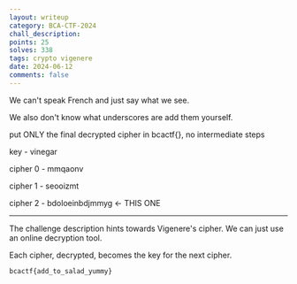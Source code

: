 ```yaml
---
layout: writeup
category: BCA-CTF-2024
chall_description:
points: 25
solves: 338
tags: crypto vigenere
date: 2024-06-12
comments: false
---
```


We can't speak French and just say what we see.

We also don't know what underscores are add them yourself.

put ONLY the final decrypted cipher in bcactf{}, no intermediate steps

key - vinegar

cipher 0 - mmqaonv

cipher 1 - seooizmt

cipher 2 - bdoloeinbdjmmyg <- THIS ONE

---

The challenge description hints towards Vigenere's cipher. We can just use an online decryption tool.  

Each cipher, decrypted, becomes the key for the next cipher.  

    bcactf{add_to_salad_yummy}